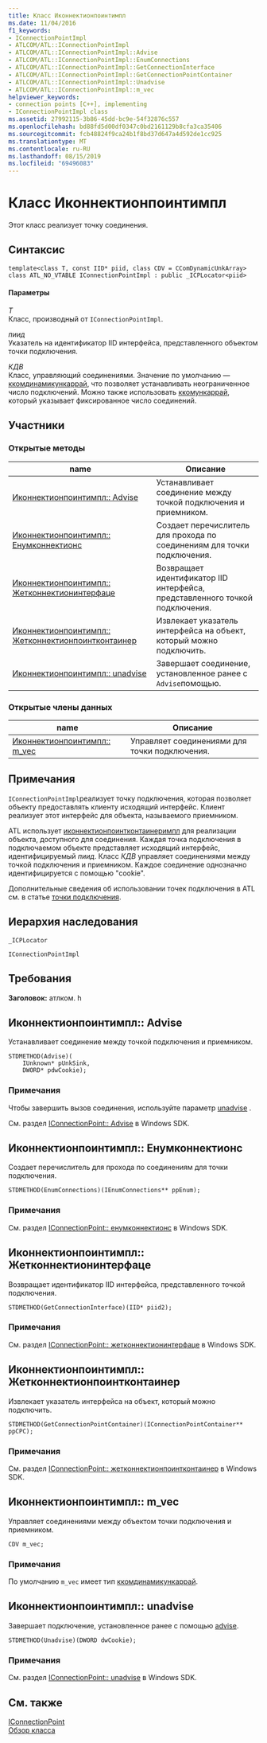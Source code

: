 ```yaml
---
title: Класс Иконнектионпоинтимпл
ms.date: 11/04/2016
f1_keywords:
- IConnectionPointImpl
- ATLCOM/ATL::IConnectionPointImpl
- ATLCOM/ATL::IConnectionPointImpl::Advise
- ATLCOM/ATL::IConnectionPointImpl::EnumConnections
- ATLCOM/ATL::IConnectionPointImpl::GetConnectionInterface
- ATLCOM/ATL::IConnectionPointImpl::GetConnectionPointContainer
- ATLCOM/ATL::IConnectionPointImpl::Unadvise
- ATLCOM/ATL::IConnectionPointImpl::m_vec
helpviewer_keywords:
- connection points [C++], implementing
- IConnectionPointImpl class
ms.assetid: 27992115-3b86-45dd-bc9e-54f32876c557
ms.openlocfilehash: bd88fd5d00df0347c0bd2161129b8cfa3ca35406
ms.sourcegitcommit: fcb48824f9ca24b1f8bd37d647a4d592de1cc925
ms.translationtype: MT
ms.contentlocale: ru-RU
ms.lasthandoff: 08/15/2019
ms.locfileid: "69496083"
---
```

# <a name="iconnectionpointimpl-class"></a>Класс Иконнектионпоинтимпл

Этот класс реализует точку соединения.

## <a name="syntax"></a>Синтаксис

```
template<class T, const IID* piid, class CDV = CComDynamicUnkArray>
class ATL_NO_VTABLE IConnectionPointImpl : public _ICPLocator<piid>
```

#### <a name="parameters"></a>Параметры

*T*<br/>
Класс, производный от `IConnectionPointImpl`.

*пиид*<br/>
Указатель на идентификатор IID интерфейса, представленного объектом точки подключения.

*КДВ*<br/>
Класс, управляющий соединениями. Значение по умолчанию — [ккомдинамикункаррай](../../atl/reference/ccomdynamicunkarray-class.md), что позволяет устанавливать неограниченное число подключений. Можно также использовать [ккомункаррай](../../atl/reference/ccomunkarray-class.md), который указывает фиксированное число соединений.

## <a name="members"></a>Участники

### <a name="public-methods"></a>Открытые методы

|name|Описание|
|----------|-----------------|
|[Иконнектионпоинтимпл:: Advise](#advise)|Устанавливает соединение между точкой подключения и приемником.|
|[Иконнектионпоинтимпл:: Енумконнектионс](#enumconnections)|Создает перечислитель для прохода по соединениям для точки подключения.|
|[Иконнектионпоинтимпл:: Жетконнектионинтерфаце](#getconnectioninterface)|Возвращает идентификатор IID интерфейса, представленного точкой подключения.|
|[Иконнектионпоинтимпл:: Жетконнектионпоинтконтаинер](#getconnectionpointcontainer)|Извлекает указатель интерфейса на объект, который можно подключить.|
|[Иконнектионпоинтимпл:: unadvise](#unadvise)|Завершает соединение, установленное ранее с `Advise`помощью.|

### <a name="public-data-members"></a>Открытые члены данных

|name|Описание|
|----------|-----------------|
|[Иконнектионпоинтимпл:: m_vec](#m_vec)|Управляет соединениями для точки подключения.|

## <a name="remarks"></a>Примечания

`IConnectionPointImpl`реализует точку подключения, которая позволяет объекту предоставлять клиенту исходящий интерфейс. Клиент реализует этот интерфейс для объекта, называемого приемником.

ATL использует [иконнектионпоинтконтаинеримпл](../../atl/reference/iconnectionpointcontainerimpl-class.md) для реализации объекта, доступного для соединения. Каждая точка подключения в подключаемом объекте представляет исходящий интерфейс, идентифицируемый *пиид*. Класс *КДВ* управляет соединениями между точкой подключения и приемником. Каждое соединение однозначно идентифицируется с помощью "cookie".

Дополнительные сведения об использовании точек подключения в ATL см. в статье [точки подключения](../../atl/atl-connection-points.md).

## <a name="inheritance-hierarchy"></a>Иерархия наследования

`_ICPLocator`

`IConnectionPointImpl`

## <a name="requirements"></a>Требования

**Заголовок:** атлком. h

##  <a name="advise"></a>Иконнектионпоинтимпл:: Advise

Устанавливает соединение между точкой подключения и приемником.

```
STDMETHOD(Advise)(
    IUnknown* pUnkSink,
    DWORD* pdwCookie);
```

### <a name="remarks"></a>Примечания

Чтобы завершить вызов соединения, используйте параметр [unadvise](#unadvise) .

См. раздел [IConnectionPoint:: Advise](/windows/win32/api/ocidl/nf-ocidl-iconnectionpoint-advise) в Windows SDK.

##  <a name="enumconnections"></a>Иконнектионпоинтимпл:: Енумконнектионс

Создает перечислитель для прохода по соединениям для точки подключения.

```
STDMETHOD(EnumConnections)(IEnumConnections** ppEnum);
```

### <a name="remarks"></a>Примечания

См. раздел [IConnectionPoint:: енумконнектионс](/windows/win32/api/ocidl/nf-ocidl-iconnectionpoint-enumconnections) в Windows SDK.

##  <a name="getconnectioninterface"></a>Иконнектионпоинтимпл:: Жетконнектионинтерфаце

Возвращает идентификатор IID интерфейса, представленного точкой подключения.

```
STDMETHOD(GetConnectionInterface)(IID* piid2);
```

### <a name="remarks"></a>Примечания

См. раздел [IConnectionPoint:: жетконнектионинтерфаце](/windows/win32/api/ocidl/nf-ocidl-iconnectionpoint-getconnectioninterface) в Windows SDK.

##  <a name="getconnectionpointcontainer"></a>Иконнектионпоинтимпл:: Жетконнектионпоинтконтаинер

Извлекает указатель интерфейса на объект, который можно подключить.

```
STDMETHOD(GetConnectionPointContainer)(IConnectionPointContainer** ppCPC);
```

### <a name="remarks"></a>Примечания

См. раздел [IConnectionPoint:: жетконнектионпоинтконтаинер](/windows/win32/api/ocidl/nf-ocidl-iconnectionpoint-getconnectionpointcontainer) в Windows SDK.

##  <a name="m_vec"></a>Иконнектионпоинтимпл:: m_vec

Управляет соединениями между объектом точки подключения и приемником.

```
CDV m_vec;
```

### <a name="remarks"></a>Примечания

По умолчанию `m_vec` имеет тип [ккомдинамикункаррай](../../atl/reference/ccomdynamicunkarray-class.md).

##  <a name="unadvise"></a>Иконнектионпоинтимпл:: unadvise

Завершает подключение, установленное ранее с помощью [advise](#advise).

```
STDMETHOD(Unadvise)(DWORD dwCookie);
```

### <a name="remarks"></a>Примечания

См. раздел [IConnectionPoint:: unadvise](/windows/win32/api/ocidl/nf-ocidl-iconnectionpoint-unadvise) в Windows SDK.

## <a name="see-also"></a>См. также

[IConnectionPoint](/windows/win32/api/ocidl/nn-ocidl-iconnectionpoint)<br/>
[Обзор класса](../../atl/atl-class-overview.md)
